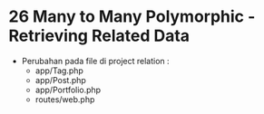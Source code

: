 # 26 Many to Many Polymorphic - Retrieving Related Data

- Perubahan pada file di project relation :
    - app/Tag.php
    - app/Post.php
    - app/Portfolio.php
    - routes/web.php